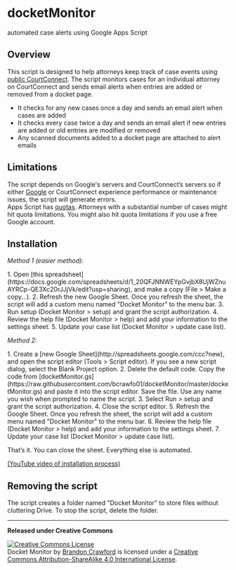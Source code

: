 docketMonitor
===========================
automated case alerts using Google Apps Script


## Overview
This script is designed to help attorneys keep track of case events using [public CourtConnect](https://caseinfo.aoc.arkansas.gov/cconnect/PROD/public/ck_public_qry_main.cp_main_idx). The script monitors cases for an individual attorney on CourtConnect and sends email alerts when entries are added or removed from a docket page.
 * It checks for any new cases once a day and sends an email alert when cases are added
 * It checks every case twice a day and sends an email alert if new entries are added or old entries are modified or removed
 * Any scanned documents added to a docket page are attached to alert emails


## Limitations
The script depends on Google's servers and CourtConnect’s servers so if either [Google](https://www.google.com/appsstatus) or CourtConnect experience performance or maintenance issues, the script will generate errors.<br> 
Apps Script has [quotas](https://developers.google.com/apps-script/guides/services/quotas). Attorneys with a substantial number of cases might hit quota limitations. You might also hit quota limitations if you use a free Google account. 



## Installation
<p><i>Method 1 (easier method):</i></p>
1. Open [this spreadsheet](https://docs.google.com/spreadsheets/d/1_20QFJNNWEYpGvjbX8UjWZnuAYRCp-QE3Xc20rJJjVk/edit?usp=sharing), and make a copy (File > Make a copy...).
2. Refresh the new Google Sheet. Once you refresh the sheet, the script will add a custom menu named "Docket Monitor" to the menu bar.
3. Run setup (Docket Monitor > setup) and grant the script authorization.
4. Review the help file (Docket Monitor > help) and add your information to the settings sheet.
5. Update your case list (Docket Monitor > update case list).

<p><i>Method 2:</i></p>
1. Create a [new Google Sheet](http://spreadsheets.google.com/ccc?new), and open the script editor (Tools > Script editor). If you see a new script dialog, select the Blank Project option.
2. Delete the default code. Copy the code from [docketMonitor.gs](https://raw.githubusercontent.com/bcrawfo01/docketMonitor/master/docketMonitor.gs) and paste it into the script editor. Save the file. Use any name you wish when prompted to name the script.
3. Select Run > setup and grant the script authorization.
4. Close the script editor.
5. Refresh the Google Sheet. Once you refresh the sheet, the script will add a custom menu named "Docket Monitor" to the menu bar.
6. Review the help file (Docket Monitor > help) and add your information to the settings sheet.
7. Update your case list (Docket Monitor > update case list).

That’s it. You can close the sheet. Everything else is automated.

[(YouTube video of installation process)](https://youtu.be/Pf-myw_do9w)


## Removing the script
The script creates a folder named "Docket Monitor" to store files without cluttering Drive. To stop the script, delete the folder. 


***
<strong>Released under Creative Commons</strong>

<a rel="license" href="http://creativecommons.org/licenses/by-sa/4.0/"><img alt="Creative Commons License" style="border-width:0" src="https://i.creativecommons.org/l/by-sa/4.0/88x31.png" /></a><br /><span xmlns:dct="http://purl.org/dc/terms/" property="dct:title">Docket Monitor</span> by <a xmlns:cc="http://creativecommons.org/ns#" href="https://www.dynamicpractices.com/" property="cc:attributionName" rel="cc:attributionURL">Brandon Crawford</a> is licensed under a <a rel="license" href="http://creativecommons.org/licenses/by-sa/4.0/">Creative Commons Attribution-ShareAlike 4.0 International License</a>.
